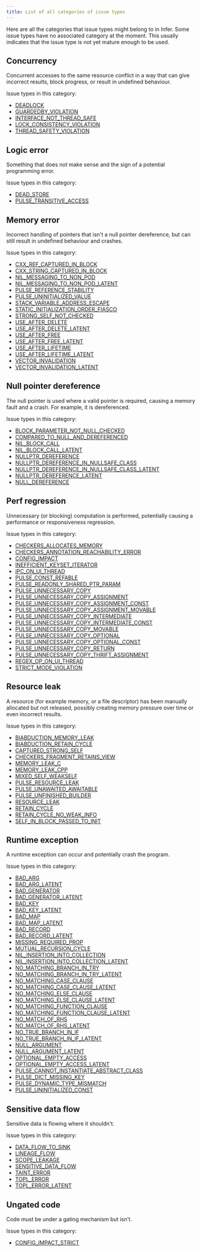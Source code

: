 ```yaml
---
title: List of all categories of issue types
---
```


Here are all the categories that issue types might belong to in Infer. Some issue types have no associated category at the moment. This usually indicates that the issue type is not yet mature enough to be used.

## Concurrency

Concurrent accesses to the same resource conflict in a way that can give incorrect results, block progress, or result in undefined behaviour.

Issue types in this category:
- [DEADLOCK](/docs/next/all-issue-types#deadlock)
- [GUARDEDBY_VIOLATION](/docs/next/all-issue-types#guardedby_violation)
- [INTERFACE_NOT_THREAD_SAFE](/docs/next/all-issue-types#interface_not_thread_safe)
- [LOCK_CONSISTENCY_VIOLATION](/docs/next/all-issue-types#lock_consistency_violation)
- [THREAD_SAFETY_VIOLATION](/docs/next/all-issue-types#thread_safety_violation)

## Logic error

Something that does not make sense and the sign of a potential programming error.

Issue types in this category:
- [DEAD_STORE](/docs/next/all-issue-types#dead_store)
- [PULSE_TRANSITIVE_ACCESS](/docs/next/all-issue-types#pulse_transitive_access)

## Memory error

Incorrect handling of pointers that isn't a null pointer dereference, but can still result in undefined behaviour and crashes.

Issue types in this category:
- [CXX_REF_CAPTURED_IN_BLOCK](/docs/next/all-issue-types#cxx_ref_captured_in_block)
- [CXX_STRING_CAPTURED_IN_BLOCK](/docs/next/all-issue-types#cxx_string_captured_in_block)
- [NIL_MESSAGING_TO_NON_POD](/docs/next/all-issue-types#nil_messaging_to_non_pod)
- [NIL_MESSAGING_TO_NON_POD_LATENT](/docs/next/all-issue-types#nil_messaging_to_non_pod_latent)
- [PULSE_REFERENCE_STABILITY](/docs/next/all-issue-types#pulse_reference_stability)
- [PULSE_UNINITIALIZED_VALUE](/docs/next/all-issue-types#pulse_uninitialized_value)
- [STACK_VARIABLE_ADDRESS_ESCAPE](/docs/next/all-issue-types#stack_variable_address_escape)
- [STATIC_INITIALIZATION_ORDER_FIASCO](/docs/next/all-issue-types#static_initialization_order_fiasco)
- [STRONG_SELF_NOT_CHECKED](/docs/next/all-issue-types#strong_self_not_checked)
- [USE_AFTER_DELETE](/docs/next/all-issue-types#use_after_delete)
- [USE_AFTER_DELETE_LATENT](/docs/next/all-issue-types#use_after_delete_latent)
- [USE_AFTER_FREE](/docs/next/all-issue-types#use_after_free)
- [USE_AFTER_FREE_LATENT](/docs/next/all-issue-types#use_after_free_latent)
- [USE_AFTER_LIFETIME](/docs/next/all-issue-types#use_after_lifetime)
- [USE_AFTER_LIFETIME_LATENT](/docs/next/all-issue-types#use_after_lifetime_latent)
- [VECTOR_INVALIDATION](/docs/next/all-issue-types#vector_invalidation)
- [VECTOR_INVALIDATION_LATENT](/docs/next/all-issue-types#vector_invalidation_latent)

## Null pointer dereference

The null pointer is used where a valid pointer is required, causing a memory fault and a crash. For example, it is dereferenced.

Issue types in this category:
- [BLOCK_PARAMETER_NOT_NULL_CHECKED](/docs/next/all-issue-types#block_parameter_not_null_checked)
- [COMPARED_TO_NULL_AND_DEREFERENCED](/docs/next/all-issue-types#compared_to_null_and_dereferenced)
- [NIL_BLOCK_CALL](/docs/next/all-issue-types#nil_block_call)
- [NIL_BLOCK_CALL_LATENT](/docs/next/all-issue-types#nil_block_call_latent)
- [NULLPTR_DEREFERENCE](/docs/next/all-issue-types#nullptr_dereference)
- [NULLPTR_DEREFERENCE_IN_NULLSAFE_CLASS](/docs/next/all-issue-types#nullptr_dereference_in_nullsafe_class)
- [NULLPTR_DEREFERENCE_IN_NULLSAFE_CLASS_LATENT](/docs/next/all-issue-types#nullptr_dereference_in_nullsafe_class_latent)
- [NULLPTR_DEREFERENCE_LATENT](/docs/next/all-issue-types#nullptr_dereference_latent)
- [NULL_DEREFERENCE](/docs/next/all-issue-types#null_dereference)

## Perf regression

Unnecessary (or blocking) computation is performed, potentially causing a performance or responsiveness regression.

Issue types in this category:
- [CHECKERS_ALLOCATES_MEMORY](/docs/next/all-issue-types#checkers_allocates_memory)
- [CHECKERS_ANNOTATION_REACHABILITY_ERROR](/docs/next/all-issue-types#checkers_annotation_reachability_error)
- [CONFIG_IMPACT](/docs/next/all-issue-types#config_impact)
- [INEFFICIENT_KEYSET_ITERATOR](/docs/next/all-issue-types#inefficient_keyset_iterator)
- [IPC_ON_UI_THREAD](/docs/next/all-issue-types#ipc_on_ui_thread)
- [PULSE_CONST_REFABLE](/docs/next/all-issue-types#pulse_const_refable)
- [PULSE_READONLY_SHARED_PTR_PARAM](/docs/next/all-issue-types#pulse_readonly_shared_ptr_param)
- [PULSE_UNNECESSARY_COPY](/docs/next/all-issue-types#pulse_unnecessary_copy)
- [PULSE_UNNECESSARY_COPY_ASSIGNMENT](/docs/next/all-issue-types#pulse_unnecessary_copy_assignment)
- [PULSE_UNNECESSARY_COPY_ASSIGNMENT_CONST](/docs/next/all-issue-types#pulse_unnecessary_copy_assignment_const)
- [PULSE_UNNECESSARY_COPY_ASSIGNMENT_MOVABLE](/docs/next/all-issue-types#pulse_unnecessary_copy_assignment_movable)
- [PULSE_UNNECESSARY_COPY_INTERMEDIATE](/docs/next/all-issue-types#pulse_unnecessary_copy_intermediate)
- [PULSE_UNNECESSARY_COPY_INTERMEDIATE_CONST](/docs/next/all-issue-types#pulse_unnecessary_copy_intermediate_const)
- [PULSE_UNNECESSARY_COPY_MOVABLE](/docs/next/all-issue-types#pulse_unnecessary_copy_movable)
- [PULSE_UNNECESSARY_COPY_OPTIONAL](/docs/next/all-issue-types#pulse_unnecessary_copy_optional)
- [PULSE_UNNECESSARY_COPY_OPTIONAL_CONST](/docs/next/all-issue-types#pulse_unnecessary_copy_optional_const)
- [PULSE_UNNECESSARY_COPY_RETURN](/docs/next/all-issue-types#pulse_unnecessary_copy_return)
- [PULSE_UNNECESSARY_COPY_THRIFT_ASSIGNMENT](/docs/next/all-issue-types#pulse_unnecessary_copy_thrift_assignment)
- [REGEX_OP_ON_UI_THREAD](/docs/next/all-issue-types#regex_op_on_ui_thread)
- [STRICT_MODE_VIOLATION](/docs/next/all-issue-types#strict_mode_violation)

## Resource leak

A resource (for example memory, or a file descriptor) has been manually allocated but not released, possibly creating memory pressure over time or even incorrect results.

Issue types in this category:
- [BIABDUCTION_MEMORY_LEAK](/docs/next/all-issue-types#biabduction_memory_leak)
- [BIABDUCTION_RETAIN_CYCLE](/docs/next/all-issue-types#biabduction_retain_cycle)
- [CAPTURED_STRONG_SELF](/docs/next/all-issue-types#captured_strong_self)
- [CHECKERS_FRAGMENT_RETAINS_VIEW](/docs/next/all-issue-types#checkers_fragment_retains_view)
- [MEMORY_LEAK_C](/docs/next/all-issue-types#memory_leak_c)
- [MEMORY_LEAK_CPP](/docs/next/all-issue-types#memory_leak_cpp)
- [MIXED_SELF_WEAKSELF](/docs/next/all-issue-types#mixed_self_weakself)
- [PULSE_RESOURCE_LEAK](/docs/next/all-issue-types#pulse_resource_leak)
- [PULSE_UNAWAITED_AWAITABLE](/docs/next/all-issue-types#pulse_unawaited_awaitable)
- [PULSE_UNFINISHED_BUILDER](/docs/next/all-issue-types#pulse_unfinished_builder)
- [RESOURCE_LEAK](/docs/next/all-issue-types#resource_leak)
- [RETAIN_CYCLE](/docs/next/all-issue-types#retain_cycle)
- [RETAIN_CYCLE_NO_WEAK_INFO](/docs/next/all-issue-types#retain_cycle_no_weak_info)
- [SELF_IN_BLOCK_PASSED_TO_INIT](/docs/next/all-issue-types#self_in_block_passed_to_init)

## Runtime exception

A runtime exception can occur and potentially crash the program.

Issue types in this category:
- [BAD_ARG](/docs/next/all-issue-types#bad_arg)
- [BAD_ARG_LATENT](/docs/next/all-issue-types#bad_arg_latent)
- [BAD_GENERATOR](/docs/next/all-issue-types#bad_generator)
- [BAD_GENERATOR_LATENT](/docs/next/all-issue-types#bad_generator_latent)
- [BAD_KEY](/docs/next/all-issue-types#bad_key)
- [BAD_KEY_LATENT](/docs/next/all-issue-types#bad_key_latent)
- [BAD_MAP](/docs/next/all-issue-types#bad_map)
- [BAD_MAP_LATENT](/docs/next/all-issue-types#bad_map_latent)
- [BAD_RECORD](/docs/next/all-issue-types#bad_record)
- [BAD_RECORD_LATENT](/docs/next/all-issue-types#bad_record_latent)
- [MISSING_REQUIRED_PROP](/docs/next/all-issue-types#missing_required_prop)
- [MUTUAL_RECURSION_CYCLE](/docs/next/all-issue-types#mutual_recursion_cycle)
- [NIL_INSERTION_INTO_COLLECTION](/docs/next/all-issue-types#nil_insertion_into_collection)
- [NIL_INSERTION_INTO_COLLECTION_LATENT](/docs/next/all-issue-types#nil_insertion_into_collection_latent)
- [NO_MATCHING_BRANCH_IN_TRY](/docs/next/all-issue-types#no_matching_branch_in_try)
- [NO_MATCHING_BRANCH_IN_TRY_LATENT](/docs/next/all-issue-types#no_matching_branch_in_try_latent)
- [NO_MATCHING_CASE_CLAUSE](/docs/next/all-issue-types#no_matching_case_clause)
- [NO_MATCHING_CASE_CLAUSE_LATENT](/docs/next/all-issue-types#no_matching_case_clause_latent)
- [NO_MATCHING_ELSE_CLAUSE](/docs/next/all-issue-types#no_matching_else_clause)
- [NO_MATCHING_ELSE_CLAUSE_LATENT](/docs/next/all-issue-types#no_matching_else_clause_latent)
- [NO_MATCHING_FUNCTION_CLAUSE](/docs/next/all-issue-types#no_matching_function_clause)
- [NO_MATCHING_FUNCTION_CLAUSE_LATENT](/docs/next/all-issue-types#no_matching_function_clause_latent)
- [NO_MATCH_OF_RHS](/docs/next/all-issue-types#no_match_of_rhs)
- [NO_MATCH_OF_RHS_LATENT](/docs/next/all-issue-types#no_match_of_rhs_latent)
- [NO_TRUE_BRANCH_IN_IF](/docs/next/all-issue-types#no_true_branch_in_if)
- [NO_TRUE_BRANCH_IN_IF_LATENT](/docs/next/all-issue-types#no_true_branch_in_if_latent)
- [NULL_ARGUMENT](/docs/next/all-issue-types#null_argument)
- [NULL_ARGUMENT_LATENT](/docs/next/all-issue-types#null_argument_latent)
- [OPTIONAL_EMPTY_ACCESS](/docs/next/all-issue-types#optional_empty_access)
- [OPTIONAL_EMPTY_ACCESS_LATENT](/docs/next/all-issue-types#optional_empty_access_latent)
- [PULSE_CANNOT_INSTANTIATE_ABSTRACT_CLASS](/docs/next/all-issue-types#pulse_cannot_instantiate_abstract_class)
- [PULSE_DICT_MISSING_KEY](/docs/next/all-issue-types#pulse_dict_missing_key)
- [PULSE_DYNAMIC_TYPE_MISMATCH](/docs/next/all-issue-types#pulse_dynamic_type_mismatch)
- [PULSE_UNINITIALIZED_CONST](/docs/next/all-issue-types#pulse_uninitialized_const)

## Sensitive data flow

Sensitive data is flowing where it shouldn't.

Issue types in this category:
- [DATA_FLOW_TO_SINK](/docs/next/all-issue-types#data_flow_to_sink)
- [LINEAGE_FLOW](/docs/next/all-issue-types#lineage_flow)
- [SCOPE_LEAKAGE](/docs/next/all-issue-types#scope_leakage)
- [SENSITIVE_DATA_FLOW](/docs/next/all-issue-types#sensitive_data_flow)
- [TAINT_ERROR](/docs/next/all-issue-types#taint_error)
- [TOPL_ERROR](/docs/next/all-issue-types#topl_error)
- [TOPL_ERROR_LATENT](/docs/next/all-issue-types#topl_error_latent)

## Ungated code

Code must be under a gating mechanism but isn't.

Issue types in this category:
- [CONFIG_IMPACT_STRICT](/docs/next/all-issue-types#config_impact_strict)

